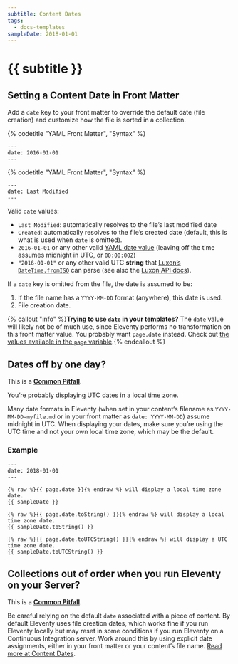 ```yaml
---
subtitle: Content Dates
tags:
  - docs-templates
sampleDate: 2018-01-01
---
```

# {{ subtitle }}

## Setting a Content Date in Front Matter

Add a `date` key to your front matter to override the default date (file creation) and customize how the file is sorted in a collection.

{% codetitle "YAML Front Matter", "Syntax" %}

```
---
date: 2016-01-01
---
```

{% codetitle "YAML Front Matter", "Syntax" %}

```
---
date: Last Modified
---
```

Valid `date` values:

* `Last Modified`: automatically resolves to the file’s last modified date
* `Created`: automatically resolves to the file’s created date (default, this is what is used when `date` is omitted).
* `2016-01-01` or any other valid [YAML date value](http://yaml.org/type/timestamp.html) (leaving off the time assumes midnight in UTC, or `00:00:00Z`)
* `"2016-01-01"` or any other valid UTC **string** that [Luxon’s `DateTime.fromISO`](https://moment.github.io/luxon/docs/manual/parsing.html#parsing-technical-formats) can parse (see also the [Luxon API docs](https://moment.github.io/luxon/docs/class/src/datetime.js~DateTime.html#static-method-fromISO)).

If a `date` key is omitted from the file, the date is assumed to be:

1. If the file name has a `YYYY-MM-DD` format (anywhere), this date is used.
1. File creation date.

{% callout "info" %}<strong>Trying to use <code>date</code> in your templates?</strong> The <code>date</code> value will likely not be of much use, since Eleventy performs no transformation on this front matter value. You probably want <code>page.date</code> instead. Check out <a href="/docs/data/#page-variable-contents">the values available in the <code>page</code> variable</a>.{% endcallout %}

## Dates off by one day?

<div class="elv-callout elv-callout-warn">This is a <a href="/docs/pitfalls/"><strong>Common Pitfall</strong></a>.</div>

You’re probably displaying UTC dates in a local time zone.

Many date formats in Eleventy (when set in your content‘s filename as `YYYY-MM-DD-myfile.md` or in your front matter as `date: YYYY-MM-DD`) assume midnight in UTC. When displaying your dates, make sure you’re using the UTC time and not your own local time zone, which may be the default.

### Example

```
---
date: 2018-01-01
---
```

```
{% raw %}{{ page.date }}{% endraw %} will display a local time zone date.
{{ sampleDate }}
```

```
{% raw %}{{ page.date.toString() }}{% endraw %} will display a local time zone date.
{{ sampleDate.toString() }}
```

```
{% raw %}{{ page.date.toUTCString() }}{% endraw %} will display a UTC time zone date.
{{ sampleDate.toUTCString() }}
```

## Collections out of order when you run Eleventy on your Server?

<div class="elv-callout elv-callout-warn">This is a <a href="/docs/pitfalls/"><strong>Common Pitfall</strong></a>.</div>

Be careful relying on the default `date` associated with a piece of content. By default Eleventy uses file creation dates, which works fine if you run Eleventy locally but may reset in some conditions if you run Eleventy on a Continuous Integration server. Work around this by using explicit date assignments, either in your front matter or your content’s file name. [Read more at Content Dates](/docs/dates/).
